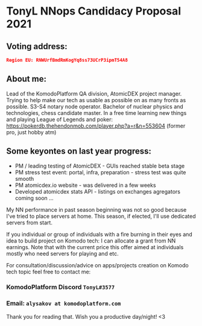 # TonyL NNops Candidacy Proposal 2021

## Voting address:

```json
Region EU: RNWUrfBmdRmKogYq8ss73UCrP3ipmT54A8
```

## About me:

Lead of the KomodoPlatform QA division, AtomicDEX project manager. Trying to help make our tech as usable as possible on as many fronts as possible.
S3-S4 notary node operator. Bachelor of nuclear physics and technologies, chess candidate master.
In a free time learning new things and playing League of Legends and poker: https://pokerdb.thehendonmob.com/player.php?a=r&n=553604 (former pro, just hobby atm)

## Some keyontes on last year progress:

- PM / leading testing of AtomicDEX - GUIs reached stable beta stage
- PM stress test event: portal, infra, preparation - stress test was quite smooth
- PM atomicdex.io website - was delivered in a few weeks
- Developed atomicdex stats API - listings on exchanges agregators coming soon
...

My NN performance in past season beginning was not so good because I've tried to place servers at home. This season, if elected, I'll use dedicated servers from start.

If you individual or group of individuals with a fire burning in their eyes and idea to build project on Komodo tech: I can allocate a grant from NN earnings.
Note that with the current price this offer aimed at individuals mostly who need servers for playing and etc. 

For consultation/discussion/advice on apps/projects creation on Komodo tech topic feel free to contact me:
### KomodoPlatform Discord `TonyL#3577`
### Email: `alysakov at komodoplatform.com`

Thank you for reading that. Wish you a productive day/night! <3
